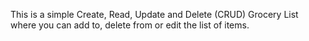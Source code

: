 This is a simple Create, Read, Update and Delete (CRUD)  Grocery List  where you can add to, delete from or edit the list of items.
